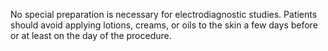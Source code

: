 No special preparation is necessary for electrodiagnostic studies. Patients should avoid applying lotions, creams, or oils to the skin a few days before or at least on the day of the procedure.